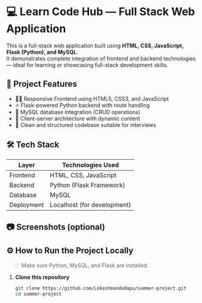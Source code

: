 # 💻 Learn Code Hub — Full Stack Web Application

This is a full-stack web application built using **HTML, CSS, JavaScript, Flask (Python), and MySQL**.  
It demonstrates complete integration of frontend and backend technologies — ideal for learning or showcasing full-stack development skills.

## 🚀 Project Features

- 🧑‍💻 Responsive Frontend using HTML5, CSS3, and JavaScript
- 🔥 Flask-powered Python backend with route handling
- 💾 MySQL database integration (CRUD operations)
- 📡 Client-server architecture with dynamic content
- 🎯 Clean and structured codebase suitable for interviews

## 🛠️ Tech Stack

| Layer        | Technologies Used              |
|--------------|-------------------------------|
| Frontend     | HTML, CSS, JavaScript         |
| Backend      | Python (Flask Framework)      |
| Database     | MySQL                         |
| Deployment   | Localhost (for development)   |

## 📷 Screenshots (optional)
<!-- You can upload screenshots in the repo and link here -->
<!-- ![Home Page](screenshots/home.png) -->

## ⚙️ How to Run the Project Locally

> Make sure Python, MySQL, and Flask are installed.

1. **Clone this repository**
   ```bash
   git clone https://github.com/Lokeshmandadapu/summer-project.git
   cd summer-project
